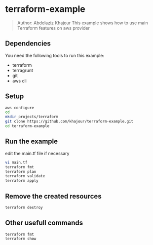 # terraform-example
> Author: Abdelaziz Khajour
> This example shows how to use main Terraform features on aws provider


## Dependencies
You need the following tools to run this example:
* terraform
* terragrunt
* git
* aws cli

## Setup

```sh
aws configure
cd
mkdir projects/terraform
git clone https://github.com/khajour/terraform-example.git
cd terraform-example
```

## Run the example
edit the main.tf file if necessary

```sh
vi main.tf  
terraform fmt
terraform plan
terraform validate
terraform apply
```

## Remove the created resources
```sh
terraform destroy
```

## Other usefull commands

```ssh
terraform fmt
terraform show
```
